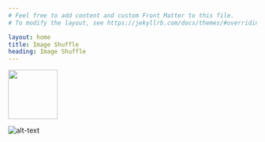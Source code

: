 ```yaml
---
# Feel free to add content and custom Front Matter to this file.
# To modify the layout, see https://jekyllrb.com/docs/themes/#overriding-theme-defaults

layout: home
title: Image Shuffle
heading: Image Shuffle
---
```


<img src="https://github.com/PlatosTwin/Image-shuffle/blob/main/docs/assets/Montauk.jpg" width="100" />

![alt-text](/assets/Montauk.jpg) <!-- .element height="50%" width="50%" -->
